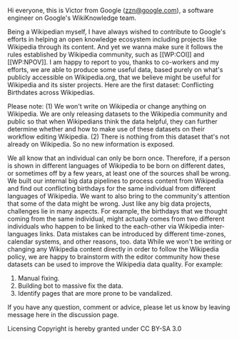 Hi everyone, this is Victor from Google (zzn@google.com), a software engineer on Google's WikiKnowledge team. 

Being a Wikipedian myself, I have always wished to contribute to Google's efforts in helping an open knowledge ecosystem including projects like Wikipedia through its content. And yet we wanna make sure it follows the rules established by Wikipedia community, such as [[WP:COI]] and [[WP:NPOV]]. I am happy to report to you, thanks to co-workers and my efforts, we are able to produce some useful data, based purely on what's publicly accessible on Wikipedia.org, that we believe might be useful for Wikipedia and its sister projects. Here are the first dataset: Conflicting Birthdates across Wikipedias. 

Please note: (1) We won't write on Wikipedia or change anything on Wikipedia. We are only releasing datasets to the Wikipedia community and public so that when Wikipedians think the data helpful, they can further determine whether and how to make use of these datasets on their workflow editing Wikipedia. (2) There is nothing from this dataset that's not already on Wikipedia. So no new information is exposed. 

We all know that an individual can only be born once. Therefore, if a person is shown in different languages of Wikipedia to be born on different dates, or sometimes off by a few years, at least one of the sources shall be wrong. We built our internal big data pipelines to process content from Wikipedia and find out conflicting birthdays for the same individual from different languages of Wikipedia. We want to also bring to the community's attention that some of the data might be wrong. Just like any big data projects, challenges lie in many aspects. For example, the birthdays that we thought coming from the same individual, might actually comes from two different individuals who happen to be linked to the each-other via Wikipedia inter-languages links. Data mistakes can be introduced by different time-zones, calendar systems, and other reasons, too.
data
While we won't be writing or changing any Wikipedia content directly in order to follow the Wikipedia policy, we are happy to brainstorm with the editor community how these datasets can be used to improve the Wikipedia data quality. For example:

1. Manual fixing.
2. Building bot to massive fix the data.
3. Identify pages that are more prone to be vandalized.

If you have any question, comment or advice, please let us know by leaving message here in the discussion page.

Licensing
Copyright is hereby granted under CC BY-SA 3.0
